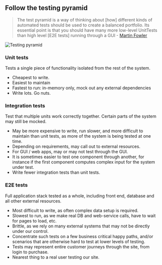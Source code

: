 ## Follow the testing pyramid

> The test pyramid is a way of thinking about [how] different kinds of automated tests should be used to create a balanced portfolio. Its essential point is that you should have many more low-level UnitTests than high level [E2E tests] running through a GUI - [Martin Fowler](https://martinfowler.com/bliki/TestPyramid.html)

![Testing pyramid](https://i.imgur.com/F4HtHsK.jpg)

### Unit tests 
Tests a single piece of functionality isolated from the rest of the system.
- Cheapest to write.
- Easiest to maintain
- Fastest to run: in-memory only, mock out any external dependencies
- Write lots. Go nuts.

### Integration tests
Test that multiple units work correctly together. Certain parts of the system may still be mocked.
- May be more expensive to write, run slower, and more difficult to maintain than unit tests, as more of the system is being tested at one time.
- Depending on requirements, may call out to external resources.
- For GUI / web apps, may or may not test through the GUI. 
- It is sometimes easier to test one component through another, for instance if the first component computes complex input for the system under test.
- Write fewer integration tests than unit tests.

### E2E tests
Full application stack tested as a whole, including front end, database and all other external resources.
- Most difficult to write, as often complex data setup is required.
- Slowest to run, as we make real DB and web-service calls, have to wait for pages to load, etc.
- Brittle, as we rely on many external systems that may not be directly under our control.
- Concentrate such tests on a few business critical happy paths, and/or scenarios that are otherwise hard to test at lower levels of testing.
- Tests may represent entire customer journeys through the site, from login to purchase.
- Nearest thing to a real user testing our site.
